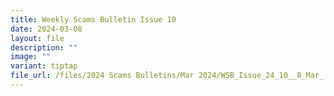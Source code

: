 ```yaml
---
title: Weekly Scams Bulletin Issue 10
date: 2024-03-08
layout: file
description: ""
image: ""
variant: tiptap
file_url: /files/2024 Scams Bulletins/Mar 2024/WSB_Issue_24_10__8_Mar_.pdf
---
```

